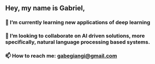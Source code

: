 ## Hey, my name is Gabriel,
### 🔭 I’m currently learning new applications of deep learning
### 👯 I’m looking to collaborate on AI driven solutions, more specifically, natural language processing based systems.
### 📫 How to reach me: gabegiangi@gmail.com

<!--
**gdgiangi/gdgiangi** is a ✨ _special_ ✨ repository because its `README.md` (this file) appears on your GitHub profile.

Here are some ideas to get you started:

- 🔭 I’m currently working on ...
- 🌱 I’m currently learning ...
- 👯 I’m looking to collaborate on ...
- 🤔 I’m looking for help with ...
- 💬 Ask me about ...
- 📫 How to reach me: ...
- 😄 Pronouns: ...
- ⚡ Fun fact: ...
-->
